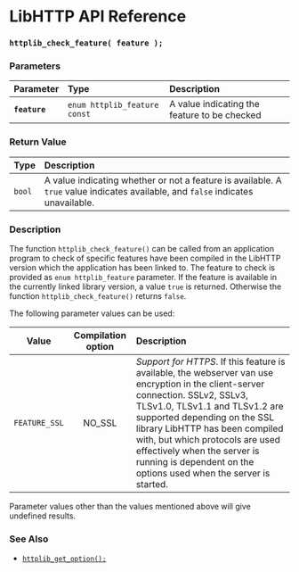 # LibHTTP API Reference

### `httplib_check_feature( feature );`

### Parameters

| Parameter | Type | Description |
| :--- | :--- | :--- |
|**`feature`**|`enum httplib_feature const`| A value indicating the feature to be checked |

### Return Value

| Type | Description |
| :--- | :--- |
|`bool`| A value indicating whether or not a feature is available. A `true` value indicates available, and `false` indicates unavailable. |

### Description

The function `httplib_check_feature()` can be called from an application program to check of specific features have been compiled in the LibHTTP version which the application has been linked to. The feature to check is provided as `enum httplib_feature` parameter. If the feature is available in the currently linked library version, a value `true` is returned. Otherwise the function `httplib_check_feature()` returns `false`.

The following parameter values can be used:

| Value | Compilation option | Description |
| :---: | :---: | :--- |
| `FEATURE_SSL` | NO_SSL | *Support for HTTPS*. If this feature is available, the webserver van use encryption in the client-server connection. SSLv2, SSLv3, TLSv1.0, TLSv1.1 and TLSv1.2 are supported depending on the SSL library LibHTTP has been compiled with, but which protocols are used effectively when the server is running is dependent on the options used when the server is started. |

Parameter values other than the values mentioned above will give undefined results.

### See Also

* [`httplib_get_option();`](httplib_get_option.md)
